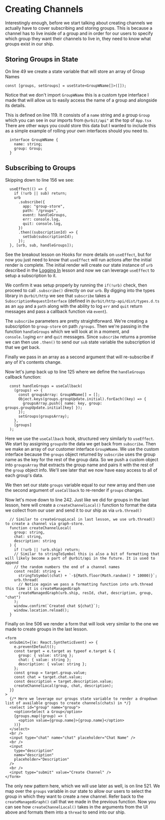 # Creating Channels

Interestingly enough, before we start talking about creating channels we actually have to cover subscribing and storing groups. This is because a channel has to live inside of a group and in order for our users to specify which group they want their channels to live in, they need to know what groups exist in our ship.

## Storing Groups in State

On line 49 we create a state variable that will store an array of Group Names

`const [groups, setGroups] = useState<GroupWName[]>([]);`

Notice that we don't import `GroupWName` this is a custom type interface I made that will allow us to easily access the name of a group and alongside its details.

This is defined on line 119. It consists of a `name` string and a group `Group` which you can see in our imports from `@urbit/api"` at the top of `App.tsx` There are other ways you could store this data but I wanted to include this as a simple example of rolling your own interfaces should you need to.

```
  interface GroupWName {
    name: string;
    group: Group;
  }
```

## Subscribing to Groups

Skipping down to line 156 we see:

```
  useEffect(() => {
    if (!urb || sub) return;
    urb
      .subscribe({
        app: "group-store",
        path: "/groups",
        event: handleGroups,
        err: console.log,
        quit: console.log,
      })
      .then((subscriptionId) => {
        setSub(subscriptionId);
      });
  }, [urb, sub, handleGroups]);
```

See the breakout lesson on Hooks for more details on `useEffect`, but for now you just need to know that `useEffect` will run actions after the initial render is complete. The initial render will create our state instance of `urb` described in the [Logging In](https://github.com/witfyl-ravped/urbit-react-cookbook/blob/main/logginging.md) lesson and now we can leverage `useEffect` to setup a subscription to it.

We confirm it was setup properly by running the `if(!urb)` check, then proceed to call `.subscribe()` directly on our `urb`. By digging into the types library in `@urbit/http` we see that `subscribe` takes a `SubscriptionRequestInterface` (defined in `@urbit/http-api/dist/types.d.ts` as an `app` and a `path` along with the ability to log `err` and `quit` return messages and pass a callback function via `event`).

The `subscribe` parameters are pretty straightforward. We're creating a subscription to `group-store` on path `/groups`. Then we're passing in the function `handleGroups` which we will look at in a moment, and `console.log`ing `err` and `quit` messages. Since `subscribe` returns a promise we can then use `.then()` to send our `sub` state variable the subscription id that we get back.

Finally we pass in an array as a second argument that will re-subscribe if any of it's contents change.

Now let's jump back up to line 125 where we define the `handleGroups` callback function:

```
  const handleGroups = useCallback(
    (groups) => {
      const groupsArray: GroupWName[] = [];
      Object.keys(groups.groupUpdate.initial).forEach((key) => {
        groupsArray.push({ name: key, group: groups.groupUpdate.initial[key] });
      });
      setGroups(groupsArray);
    },
    [groups]
  );
```

Here we use the `useCallback` hook, structured very similarly to `useEffect`. We start by assigning `groups`to the data we get back from `subscribe`. Then we make an array of our customer interface `GroupWName`. We use the custom interface because the `groups` object returned by `subscribe` uses the group name as the key for the rest of the group data. So we push a custom object into `groupsArray` that extracts the group name and pairs it with the rest of the `group` object info. We'll see later that we now have easy access to all of each group's data.

We then set our state `groups` variable equal to our new array and then use the second argument of `useCallback` to re-render if `groups` changes.

Now let's move down to line 242. Just like we did for groups in the last lesson, here will create a `createChannelLocal()` function to format the data we collect from our user and send it to our ship as via `urb.thread()`

```
  // Similar to createGroupLocal in last lesson, we use urb.thread() to create a channel via graph-store.
  function createChannelLocal(
    group: string,
    chat: string,
    description: string
  ) {
    if (!urb || !urb.ship) return;
    // Similar to stringToSymbol this is also a bit of formatting that will likely become a part of @urbit/api in the future. It is used to append
    // the random numbers the end of a channel names
    const resId: string =
      stringToSymbol(chat) + `-${Math.floor(Math.random() * 10000)}`;
    urb.thread(
      // Notice again we pass a formatting function into urb.thread this time it is createManagedGraph
      createManagedGraph(urb.ship, resId, chat, description, group, "chat")
    );
    window.confirm(`Created chat ${chat}`);
    window.location.reload();
  }
```

Finally on line 506 we render a form that will look very similar to the one we made to create groups in the last lesson.

```
<form
  onSubmit={(e: React.SyntheticEvent) => {
    e.preventDefault();
    const target = e.target as typeof e.target & {
      group: { value: string };
      chat: { value: string };
      description: { value: string };
    };
    const group = target.group.value;
    const chat = target.chat.value;
    const description = target.description.value;
    createChannelLocal(group, chat, description);
  }}
>
  {/* Here we leverage our groups state variable to render a dropdown list of available groups to create channels(chats) in */}
  <select id="group" name="group">
    <option>Select a Group</option>
    {groups.map((group) => (
      <option value={group.name}>{group.name}</option>
    ))}
  </select>
  <br />
  <input type="chat" name="chat" placeholder="Chat Name" />
  <br />
  <input
    type="description"
    name="description"
    placeholder="Description"
  />
  <br />
  <input type="submit" value="Create Channel" />
</form>

```

The only new pattern here, which we will use later as well, is on line 521. We map over the `groups` variable in our state to allow our users to select the group in which they want to create a new channel. Refer back to the `createManagedGraph()` call that we made in the previous function. Now you can see how `createChannelLocal()` takes in the arguments from the UI above and formats them into a `thread` to send into our ship.
